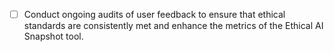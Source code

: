 - [ ] Conduct ongoing audits of user feedback to ensure that ethical standards are consistently met and enhance the metrics of the Ethical AI Snapshot tool.